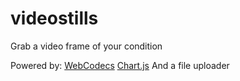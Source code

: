 # videostills
Grab a video frame of your condition

Powered by:
[WebCodecs](https://w3c.github.io/webcodecs/)
[Chart.js](https://www.chartjs.org/)
And a file uploader